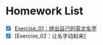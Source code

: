 # Homework List
- [x] [Exercise_01：拼出自己的英文名字](https://github.com/zhousiyuan12138/compuational_physics_N2015301020051/blob/master/Exercise-01.md)
- [x] [Exercise_02：让名字动起来]
